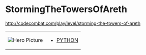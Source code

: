 # StormingTheTowersOfAreth 

http://codecombat.com/play/level/storming-the-towers-of-areth
<table>
<tr>
<td>

![Hero Picture](hero.png?raw=true "Hero Picture")

</td>
<td>
<ul>
<li>

[PYTHON](StormingTheTowersOfAreth.py)

</li>
</td>
</tr>
<table>